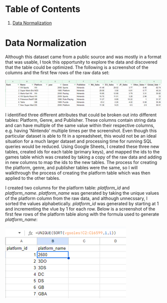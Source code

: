 # Table of Contents
1. [Data Normalization](#DataNormalization)

# Data Normalization

Although this dataset came from a public source and was mostly in a format that was usable, I took this opportunity to explore the data and discovered that the table could be optimized. The following is a screenshot of the columns and the first few rows of the raw data set:


![](https://github.com/RyanGruber1995/video_game_sales/blob/main/screenshots/data_normalization.PNG)


I identified three different attributes that could be broken out into different tables: Platform, Genre, and Publisher. These columns contain string data and can have multiple of the same value within their respective columns, e.g. having 'Nintendo' multiple times per the screenshot. Even though this particular dataset is able to fit in a spreadsheet, this would not be an ideal situation for a much larger dataset and processing time for running SQL queries would be reduced. Using Google Sheets, I created these three new tables, created ids for each table (primary keys), and mapped the ids to the games table which was created by taking a copy of the raw data and adding in new columns to map the ids to the new tables. The process for creating the platform, genre, and publisher tables were the same, so I will walkthrough the process of creating the platform table which was then applied to the other tables.

I created two columns for the platform table: *platform_id* and *platform_name*. *platform_name* was generated by taking the unique values of the platform column from the raw data, and although unnecssary, I sorted the values alphabetically. *platform_id* was generated by starting at 1 and incrementing the vlue by 1 for each row. Below is a screenshot of the first few rows of the platform table along with the formula used to generate *platform_name*:


![](https://github.com/RyanGruber1995/video_game_sales/blob/main/screenshots/secondary_table_creation.PNG)



